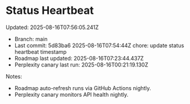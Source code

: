 # Status Heartbeat

Updated: 2025-08-16T07:56:05.241Z

- Branch: main
- Last commit: 5d83ba6 2025-08-16T07:54:44Z chore: update status heartbeat timestamp
- Roadmap last updated: 2025-08-16T07:23:44.437Z
- Perplexity canary last run: 2025-08-16T00:21:19.130Z

Notes:
- Roadmap auto-refresh runs via GitHub Actions nightly.
- Perplexity canary monitors API health nightly.
